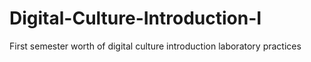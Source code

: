 # Digital-Culture-Introduction-I
First semester worth of digital culture introduction laboratory practices
